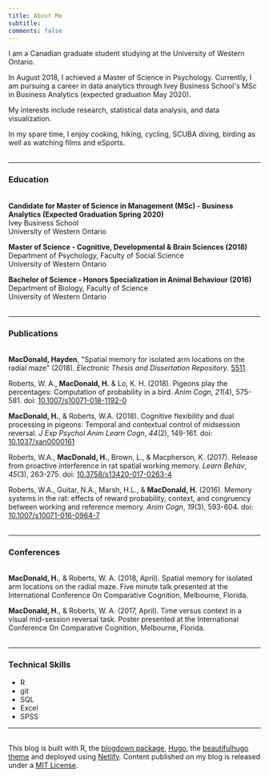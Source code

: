 ```yaml
---
title: About Me
subtitle:
comments: false
---
```


I am a Canadian graduate student studying at the University of Western Ontario.

In August 2018, I achieved a Master of Science in Psychology. Currently, I am pursuing a career in data analytics through Ivey Business School's MSc in Business Analytics (expected graduation May 2020).  

My interests include research, statistical data analysis, and data visualization.  

In my spare time, I enjoy cooking, hiking, cycling, SCUBA diving, birding as well as watching films and eSports.  
&nbsp;

-------

### Education
&nbsp;  
**Candidate for Master of Science in Management (MSc) - Business Analytics (Expected Graduation Spring 2020)**  
Ivey Business School  
University of Western Ontario  

**Master of Science - Cognitive, Developmental & Brain Sciences (2018)**  
Department of Psychology, Faculty of Social Science  
University of Western Ontario  

**Bachelor of Science - Honors Specialization in Animal Behaviour (2016)**  
Department of Biology, Faculty of Science  
University of Western Ontario  
&nbsp;  

-------

### Publications  
&nbsp;  
**MacDonald, Hayden**, "Spatial memory for isolated arm locations on the radial maze" (2018). *Electronic Thesis and Dissertation Repository*. <a href="https://ir.lib.uwo.ca/etd/5511" target="_blank">5511</a>.  

Roberts, W. A., **MacDonald, H.** & Lo, K. H. (2018). Pigeons play the percentages: Computation of probability in a bird. *Anim Cogn*, *21*(4), 575-581. doi: <a href="https://link.springer.com/article/10.1007%2Fs10071-018-1192-0" target="_blank">10.1007/s10071-018-1192-0</a>

**MacDonald, H.**, & Roberts, W.A. (2018). Cognitive flexibility and dual processing in pigeons: Temporal and contextual control of midsession reversal. *J Exp Psychol Anim Learn Cogn*, *44*(2), 149-161. doi: <a href="http://psycnet.apa.org/record/2018-07553-001" target="_blank">10.1037/xan0000161</a>

Roberts, W.A., **MacDonald, H.**, Brown, L., & Macpherson, K. (2017). Release from proactive interference in rat spatial working memory. *Learn Behav*, *45*(3), 263-275. doi: <a href="https://link.springer.com/article/10.3758%2Fs13420-017-0263-4" target="_blank">10.3758/s13420-017-0263-4</a>

Roberts, W.A., Guitar, N.A., Marsh, H.L., & **MacDonald, H.** (2016). Memory systems in the rat: effects of reward probability, context, and congruency between working and reference memory. *Anim Cogn*, *19*(3), 593-604. doi: <a href="https://link.springer.com/article/10.1007%2Fs10071-016-0964-7" target="_blank">10.1007/s10071-016-0964-7</a>  
&nbsp;  

-------

### Conferences
&nbsp;  
**MacDonald, H.**, & Roberts, W. A. (2018, April). Spatial memory for isolated arm locations on the radial maze. Five minute talk presented at the International Conference On Comparative Cognition, Melbourne, Florida.

**MacDonald, H.**, & Roberts, W. A. (2017, April). Time versus context in a visual mid-session reversal task. Poster presented at the International Conference On Comparative Cognition, Melbourne, Florida.  
&nbsp;  

----

### Technical Skills  

- R
- git
- SQL
- Excel
- SPSS

----
&nbsp;  
This blog is built with R, the <a href="https://github.com/rstudio/blogdown" target="_blank">blogdown package</a>, <a href="https://gohugo.io/" target="_blank">Hugo</a>, the <a href="https://themes.gohugo.io/beautifulhugo/" target="_blank">beautifulhugo theme</a> and deployed using <a href="https://www.netlify.com/" target="_blank">Netlify</a>. Content published on my blog is released under a <a href="https://github.com/HaydenMacDonald/needle-in-the-hay/blob/master/LICENSE" target="_blank">MIT License</a>.  
&nbsp;  
  